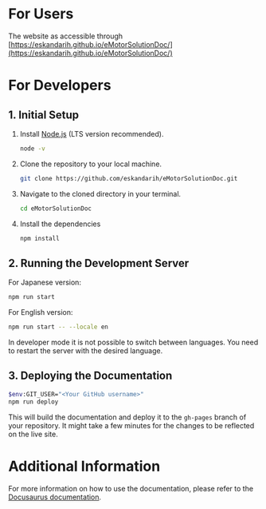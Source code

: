 # For Users

The website as accessible through [https://eskandarih.github.io/eMotorSolutionDoc/](https://eskandarih.github.io/eMotorSolutionDoc/) 

# For Developers

## 1. Initial Setup
1. Install [Node.js](https://nodejs.org/en/download/) (LTS version recommended).
    ```bash
    node -v
    ```
2. Clone the repository to your local machine.
    ```bash   
    git clone https://github.com/eskandarih/eMotorSolutionDoc.git
    ```
3. Navigate to the cloned directory in your terminal.
    ```bash
    cd eMotorSolutionDoc
    ```
4. Install the dependencies 
    ```bash
    npm install
    ```

## 2. Running the Development Server
For Japanese version:
```bash
npm run start
```
For English version:
```bash
npm run start -- --locale en
```
In developer mode it is not possible to switch between languages. You need to restart the server with the desired language.

## 3. Deploying the Documentation
```bash
$env:GIT_USER="<Your GitHub username>"
npm run deploy
```
This will build the documentation and deploy it to the `gh-pages` branch of your repository. It might take a few minutes for the changes to be reflected on the live site.


# Additional Information
For more information on how to use the documentation, please refer to the [Docusaurus documentation](https://docusaurus.io/docs).
